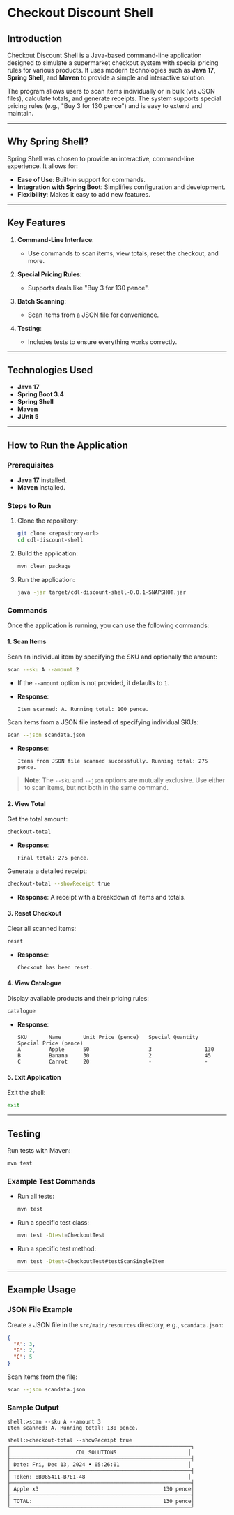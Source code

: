 # Checkout Discount Shell

## Introduction
Checkout Discount Shell is a Java-based command-line application designed to simulate a supermarket checkout system with special pricing rules for various products. It uses modern technologies such as **Java 17**, **Spring Shell**, and **Maven** to provide a simple and interactive solution.

The program allows users to scan items individually or in bulk (via JSON files), calculate totals, and generate receipts. The system supports special pricing rules (e.g., "Buy 3 for 130 pence") and is easy to extend and maintain.

---

## Why Spring Shell?
Spring Shell was chosen to provide an interactive, command-line experience. It allows for:
- **Ease of Use**: Built-in support for commands.
- **Integration with Spring Boot**: Simplifies configuration and development.
- **Flexibility**: Makes it easy to add new features.

---

## Key Features
1. **Command-Line Interface**:
    - Use commands to scan items, view totals, reset the checkout, and more.

2. **Special Pricing Rules**:
    - Supports deals like "Buy 3 for 130 pence".

3. **Batch Scanning**:
    - Scan items from a JSON file for convenience.

4. **Testing**:
    - Includes tests to ensure everything works correctly.

---

## Technologies Used
- **Java 17**
- **Spring Boot 3.4**
- **Spring Shell**
- **Maven**
- **JUnit 5**

---

## How to Run the Application
### Prerequisites
- **Java 17** installed.
- **Maven** installed.

### Steps to Run
1. Clone the repository:
   ```bash
   git clone <repository-url>
   cd cdl-discount-shell
   ```

2. Build the application:
   ```bash
   mvn clean package
   ```

3. Run the application:
   ```bash
   java -jar target/cdl-discount-shell-0.0.1-SNAPSHOT.jar
   ```

### Commands
Once the application is running, you can use the following commands:

#### 1. Scan Items
Scan an individual item by specifying the SKU and optionally the amount:
```bash
scan --sku A --amount 2
```
- If the `--amount` option is not provided, it defaults to `1`.

- **Response**:
  ```plaintext
  Item scanned: A. Running total: 100 pence.
  ```

Scan items from a JSON file instead of specifying individual SKUs:
```bash
scan --json scandata.json
```
- **Response**:
  ```plaintext
  Items from JSON file scanned successfully. Running total: 275 pence.
  ```

> **Note**: The `--sku` and `--json` options are mutually exclusive. Use either to scan items, but not both in the same command.

#### 2. View Total
Get the total amount:
```bash
checkout-total
```
- **Response**:
  ```plaintext
  Final total: 275 pence.
  ```

Generate a detailed receipt:
```bash
checkout-total --showReceipt true
```
- **Response**:
  A receipt with a breakdown of items and totals.

#### 3. Reset Checkout
Clear all scanned items:
```bash
reset
```
- **Response**:
  ```plaintext
  Checkout has been reset.
  ```

#### 4. View Catalogue
Display available products and their pricing rules:
```bash
catalogue
```
- **Response**:
  ```plaintext
  SKU       Name       Unit Price (pence)   Special Quantity   Special Price (pence)
  A         Apple      50                   3                 130
  B         Banana     30                   2                 45
  C         Carrot     20                   -                 -
  ```

#### 5. Exit Application
Exit the shell:
```bash
exit
```

---

## Testing
Run tests with Maven:
```bash
mvn test
```
### Example Test Commands
- Run all tests:
  ```bash
  mvn test
  ```
- Run a specific test class:
  ```bash
  mvn test -Dtest=CheckoutTest
  ```
- Run a specific test method:
  ```bash
  mvn test -Dtest=CheckoutTest#testScanSingleItem
  ```

---

## Example Usage
### JSON File Example
Create a JSON file in the `src/main/resources` directory, e.g., `scandata.json`:
```json
{
  "A": 3,
  "B": 2,
  "C": 5
}
```
Scan items from the file:
```bash
scan --json scandata.json
```

### Sample Output
```plaintext
shell:>scan --sku A --amount 3
Item scanned: A. Running total: 130 pence.

shell:>checkout-total --showReceipt true
┌──────────────────────────────────────────────────────────┐
│                     CDL SOLUTIONS                       │
├──────────────────────────────────────────────────────────┤
│ Date: Fri, Dec 13, 2024 • 05:26:01                      │
├──────────────────────────────────────────────────────────┤
│ Token: 8B085411-B7E1-48                                 │
├──────────────────────────────────────────────────────────┤
│ Apple x3                                        130 pence│
├──────────────────────────────────────────────────────────┤
│ TOTAL:                                          130 pence│
└──────────────────────────────────────────────────────────┘
```


